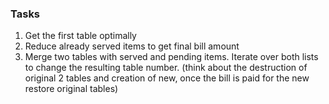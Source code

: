 ### Tasks
1. Get the first table optimally
2. Reduce already served items to get final bill amount
3. Merge two tables with served and pending items. Iterate over both lists to change the resulting table number.
 (think about the destruction of original 2 tables and creation of new, once the bill is paid for the new restore original tables)